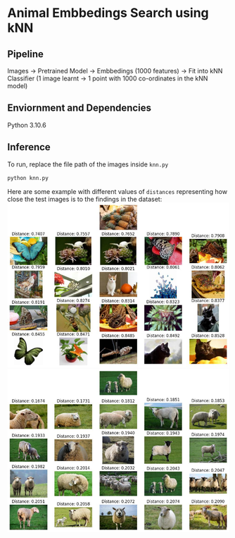 # Animal Embbedings Search using kNN

## Pipeline
Images -> Pretrained Model -> Embbedings (1000 features) -> Fit into kNN Classifier (1 image learnt -> 1 point with 1000 co-ordinates in the kNN model)

## Enviornment and Dependencies
Python 3.10.6

## Inference
To run, replace the file path of the images inside `knn.py`
```bash
python knn.py
```
Here are some example with different values of `distances` representing how close the test images is to the findings in the dataset:
![Infer1](assets/infer1.jpg "infer1")
![Infer1](assets/infer2.jpg "infer1")

